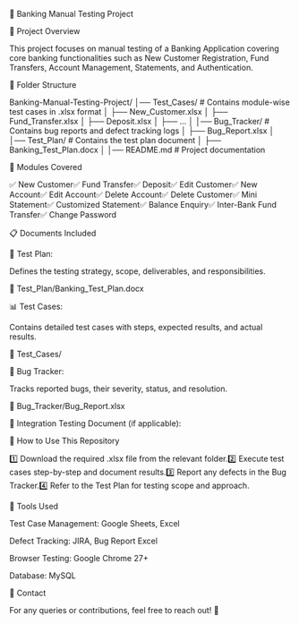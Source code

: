 🏦 Banking Manual Testing Project

📌 Project Overview

This project focuses on manual testing of a Banking Application covering core banking functionalities such as New Customer Registration, Fund Transfers, Account Management, Statements, and Authentication.

📂 Folder Structure

Banking-Manual-Testing-Project/
│── Test_Cases/              # Contains module-wise test cases in .xlsx format
│   ├── New_Customer.xlsx
│   ├── Fund_Transfer.xlsx
│   ├── Deposit.xlsx
│   ├── ...
│
│── Bug_Tracker/             # Contains bug reports and defect tracking logs
│   ├── Bug_Report.xlsx
│
│── Test_Plan/               # Contains the test plan document
│   ├── Banking_Test_Plan.docx
│
│── README.md                # Project documentation

📜 Modules Covered

✅ New Customer✅ Fund Transfer✅ Deposit✅ Edit Customer✅ New Account✅ Edit Account✅ Delete Account✅ Delete Customer✅ Mini Statement✅ Customized Statement✅ Balance Enquiry✅ Inter-Bank Fund Transfer✅ Change Password

📋 Documents Included

📄 Test Plan:

Defines the testing strategy, scope, deliverables, and responsibilities.

📂 Test_Plan/Banking_Test_Plan.docx

📊 Test Cases:

Contains detailed test cases with steps, expected results, and actual results.

📂 Test_Cases/

🐞 Bug Tracker:

Tracks reported bugs, their severity, status, and resolution.

📂 Bug_Tracker/Bug_Report.xlsx

🔗 Integration Testing Document (if applicable):


🚀 How to Use This Repository

1️⃣ Download the required .xlsx file from the relevant folder.2️⃣ Execute test cases step-by-step and document results.3️⃣ Report any defects in the Bug Tracker.4️⃣ Refer to the Test Plan for testing scope and approach.

📌 Tools Used

Test Case Management: Google Sheets, Excel

Defect Tracking: JIRA, Bug Report Excel

Browser Testing: Google Chrome 27+

Database: MySQL

📩 Contact

For any queries or contributions, feel free to reach out! 🚀

